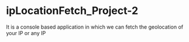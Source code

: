 # ipLocationFetch_Project-2
It is a console based application in which we can fetch the geolocation of your IP or any IP
